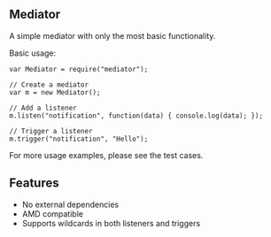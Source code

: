 ## Mediator

A simple mediator with only the most basic functionality.

Basic usage:

    var Mediator = require("mediator");
    
    // Create a mediator
    var m = new Mediator();
    
    // Add a listener
    m.listen("notification", function(data) { console.log(data); });
    
    // Trigger a listener
    m.trigger("notification", "Hello");
  
For more usage examples, please see the test cases.

## Features

- No external dependencies
- AMD compatible
- Supports wildcards in both listeners and triggers
